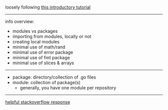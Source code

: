 
loosely following [this introductory tutorial](https://go.dev/doc/tutorial/create-module)

---

info overview:
- modules vs packages
- importing from modules, locally or not
- creating local modules
- minimal use of math/rand
- minimal use of error package
- minimal use of fmt package
- minimal use of slices & arrays

---

- package: directory/collection of .go files
- module: collection of package(s)
	- generally, you have one module per repository

---

[helpful stackoverflow response](https://stackoverflow.com/a/57314494)
